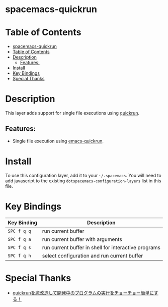 # spacemacs-quickrun

# Table of Contents

<!-- markdown-toc start - Don't edit this section. Run M-x markdown-toc-refresh-toc -->

- [spacemacs-quickrun](#spacemacs-quickrun)
- [Table of Contents](#table-of-contents)
- [Description](#description)
    - [Features:](#features)
- [Install](#install)
- [Key Bindings](#key-bindings)
- [Special Thanks](#special-thanks)

<!-- markdown-toc end -->

# Description

This layer adds support for single file executions using [quickrun](https://github.com/syohex/emacs-quickrun).

## Features:

* Single file execution using [emacs-quickrun](https://github.com/syohex/emacs-quickrun).

# Install

To use this configuration layer, add it to your `~/.spacemacs`. You will need to add javascript to the existing `dotspacemacs-configuration-layers` list in this file.

# Key Bindings

| Key Binding | Description                                          |
|-------------|------------------------------------------------------|
| `SPC f q q` | run current buffer                                   |
| `SPC f q a` | run current buffer with arguments                    |
| `SPC f q s` | run current buffer in shell for interactive programs |
| `SPC f q h` | select configuration and run current buffer          |

# Special Thanks

* [quickrunを魔改造して開発中のプログラムの実行をチョーチョー簡単にする！](http://emacs.rubikitch.com/my-quickrun)
